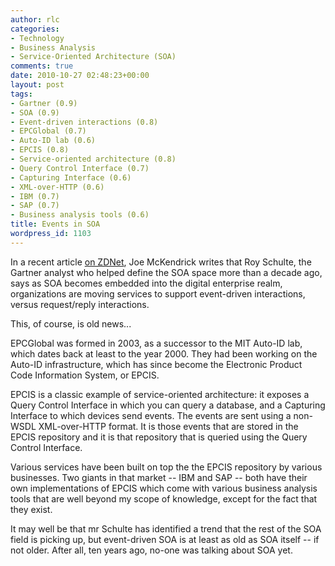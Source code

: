 ```yaml
---
author: rlc
categories:
- Technology
- Business Analysis
- Service-Oriented Architecture (SOA)
comments: true
date: 2010-10-27 02:48:23+00:00
layout: post
tags:
- Gartner (0.9)
- SOA (0.9)
- Event-driven interactions (0.8)
- EPCGlobal (0.7)
- Auto-ID lab (0.6)
- EPCIS (0.8)
- Service-oriented architecture (0.8)
- Query Control Interface (0.7)
- Capturing Interface (0.6)
- XML-over-HTTP (0.6)
- IBM (0.7)
- SAP (0.7)
- Business analysis tools (0.6)
title: Events in SOA
wordpress_id: 1103
---
```


In a recent article [on ZDNet](https://web.archive.org/web/20201205153641/https://www.zdnet.com/article/gartner-soas-next-step-is-managing-events/), Joe McKendrick writes that Roy Schulte, the Gartner analyst who helped define the SOA space more than a decade ago, says as SOA becomes embedded into the digital enterprise realm, organizations are moving services to support event-driven interactions, versus request/reply interactions.

This, of course, is old news...

<!--more-->

EPCGlobal was formed in 2003, as a successor to the MIT Auto-ID lab, which dates back at least to the year 2000. They had been working on the Auto-ID infrastructure, which has since become the Electronic Product Code Information System, or EPCIS.

EPCIS is a classic example of service-oriented architecture: it exposes a Query Control Interface in which you can query a database, and a Capturing Interface to which devices send events. The events are sent using a non-WSDL XML-over-HTTP format. It is those events that are stored in the EPCIS repository and it is that repository that is queried using the Query Control Interface.

Various services have been built on top the the EPCIS repository by various businesses. Two giants in that market -- IBM and SAP -- both have their own implementations of EPCIS which come with various business analysis tools that are well beyond my scope of knowledge, except for the fact that they exist.

It may well be that mr Schulte has identified a trend that the rest of the SOA field is picking up, but event-driven SOA is at least as old as SOA itself -- if not older. After all, ten years ago, no-one was talking about SOA yet.